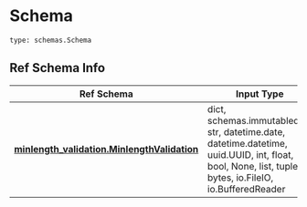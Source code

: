 # Schema
```
type: schemas.Schema
```

## Ref Schema Info
Ref Schema | Input Type | Output Type
---------- | ---------- | -----------
[**minlength_validation.MinlengthValidation**](../../../../../../../../components/schema/minlength_validation.md) | dict, schemas.immutabledict, str, datetime.date, datetime.datetime, uuid.UUID, int, float, bool, None, list, tuple, bytes, io.FileIO, io.BufferedReader | schemas.immutabledict, str, float, int, bool, None, tuple, bytes, io.FileIO
